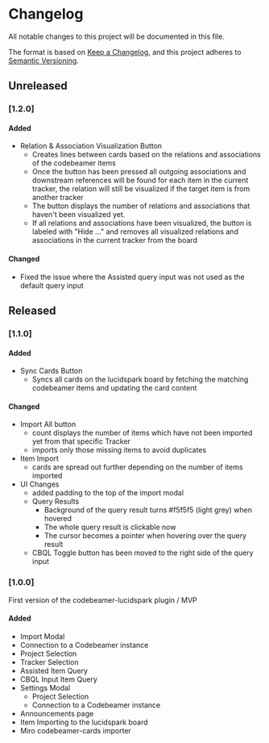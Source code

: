 # Changelog

All notable changes to this project will be documented in this file.

The format is based on [Keep a Changelog](https://keepachangelog.com/en/1.1.0/),
and this project adheres to [Semantic Versioning](https://semver.org/spec/v2.0.0.html).

## Unreleased

### [1.2.0]

#### Added

-   Relation & Association Visualization Button
    -   Creates lines between cards based on the relations and associations of the codebeamer items
    -   Once the button has been pressed all outgoing associations and downstream references will be found for each item in the current tracker, the relation will still be visualized if the target item is from another tracker
    -   The button displays the number of relations and associations that haven't been visualized yet.
    -   If all relations and associations have been visualized, the button is labeled with "Hide ..." and removes all visualized relations and associations in the current tracker from the board

#### Changed

-   Fixed the issue where the Assisted query input was not used as the default query input

## Released

### [1.1.0]

#### Added

-   Sync Cards Button
    -   Syncs all cards on the lucidspark board by fetching the matching codebeamer items and updating the card content

#### Changed

-   Import All button
    -   count displays the number of items which have not been imported yet from that specific Tracker
    -   imports only those missing items to avoid duplicates
-   Item Import
    -   cards are spread out further depending on the number of items imported
-   UI Changes
    -   added padding to the top of the import modal
    -   Query Results
        -   Background of the query result turns #f5f5f5 (light grey) when hovered
        -   The whole query result is clickable now
        -   The cursor becomes a pointer when hovering over the query result
    -   CBQL Toggle button has been moved to the right side of the query input

### [1.0.0]

First version of the codebeamer-lucidspark plugin / MVP

#### Added

-   Import Modal
-   Connection to a Codebeamer instance
-   Project Selection
-   Tracker Selection
-   Assisted Item Query
-   CBQL Input Item Query
-   Settings Modal
    -   Project Selection
    -   Connection to a Codebeamer instance
-   Announcements page
-   Item Importing to the lucidspark board
-   Miro codebeamer-cards importer
